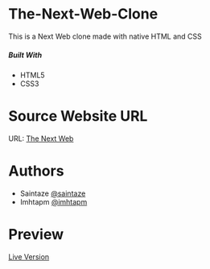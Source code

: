 # The-Next-Web-Clone
This is a Next Web clone made with native HTML and CSS

##### Built With
+ HTML5
+ CSS3

# Source Website URL 

URL: [The Next Web](https://thenextweb.com/)

# Authors
+ Saintaze [@saintaze](https://github.com/saintaze/)
+ Imhtapm [@imhtapm](https://github.com/imhtapm)

# Preview
[Live Version](https://the-next-web-clone.imhta.now.sh)

